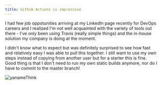 ```yaml
---
title: Github Actions is impressive
---
```

I had few job oppotunities arriving at my LinkedIn page recently for DevOps careers and I realized I'm not well acquainted with the variety of tools out there - I've only been using Travis (really simple things) and the in-house solution my company is doing at the moment.

I didn't know what to expect but was definitely surprised to see how fast and relatively easy I was able to pull this together.
I still want to use my own steps instead of copying from another user but for a starter this is fine.
Good thing is that I don't need to run my own static builds anymore, nor do I have to commit to the master branch!

![yanameThink](https://cdn.frankerfacez.com/emoticon/235964/4)